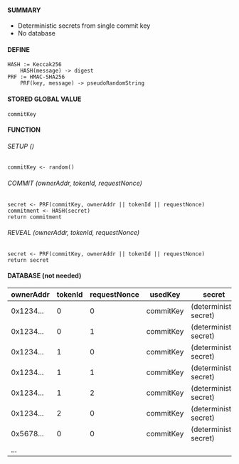 ####  SUMMARY
- Deterministic secrets from single commit key
- No database
#### DEFINE
```
HASH := Keccak256
    HASH(message) -> digest
PRF := HMAC-SHA256
    PRF(key, message) -> pseudoRandomString
```

#### STORED GLOBAL VALUE
```
commitKey
```

#### FUNCTION
###### SETUP ()
```
commitKey <- random()
```

###### COMMIT (ownerAddr, tokenId, requestNonce)
```
secret <- PRF(commitKey, ownerAddr || tokenId || requestNonce)
commitment <- HASH(secret)
return commitment
```

###### REVEAL (ownerAddr, tokenId, requestNonce)
```
secret <- PRF(commitKey, ownerAddr || tokenId || requestNonce)
return secret
```

#### DATABASE (not needed)
| ownerAddr | tokenId | requestNonce | usedKey   | secret                 |
| --------- | ------- | ------------ | --------- | ---------------------- |
| 0x1234... | 0       | 0            | commitKey | (deterministic secret) |
| 0x1234... | 0       | 1            | commitKey | (deterministic secret) |
| 0x1234... | 1       | 0            | commitKey | (deterministic secret) |
| 0x1234... | 1       | 1            | commitKey | (deterministic secret) |
| 0x1234... | 1       | 2            | commitKey | (deterministic secret) |
| 0x1234... | 2       | 0            | commitKey | (deterministic secret) |
| 0x5678... | 0       | 0            | commitKey | (deterministic secret) |
| ...       |         |              |           |                        |
